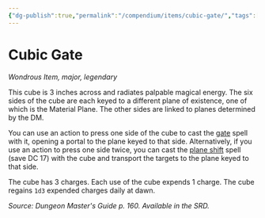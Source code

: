 ```yaml
---
{"dg-publish":true,"permalink":"/compendium/items/cubic-gate/","tags":["compendium/src/5e/dmg","item/rarity/legendary","item/tier/major","item/wondrous"]}
---
```


# Cubic Gate
*Wondrous Item, major, legendary*  


This cube is 3 inches across and radiates palpable magical energy. The six sides of the cube are each keyed to a different plane of existence, one of which is the Material Plane. The other sides are linked to planes determined by the DM.

You can use an action to press one side of the cube to cast the [gate](compendium/spells/gate.md) spell with it, opening a portal to the plane keyed to that side. Alternatively, if you use an action to press one side twice, you can cast the [plane shift](compendium/spells/plane-shift.md) spell (save DC 17) with the cube and transport the targets to the plane keyed to that side.

The cube has 3 charges. Each use of the cube expends 1 charge. The cube regains `1d3` expended charges daily at dawn.

*Source: Dungeon Master's Guide p. 160. Available in the SRD.*